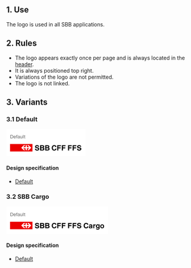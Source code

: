 ## 1. Use
The logo is used in all SBB applications.

## 2. Rules
* The logo appears exactly once per page and is always located in the [header](https://digital.sbb.ch/en/websites/modules/header).
* It is always positioned top right.
* Variations of the logo are not permitted.
* The logo is not linked.

## 3. Variants
### 3.1 Default
![Image of the SBB logo](https://raw.githubusercontent.com/sbb-design-systems/design-system-website-documentation/master/documentation/basics/brand/images/logo_default.png 'class: image')

#### Design specification
* [Default](https://sbb.invisionapp.com/d/main#/console/15744722/326997646/inspect)

### 3.2 SBB Cargo
![Darstellung des SBB Cargo Logos](https://raw.githubusercontent.com/sbb-design-systems/design-system-website-documentation/master/documentation/basics/brand/images/logo_cargo.png 'class: image')

#### Design specification
* [Default](https://sbb.invisionapp.com/d/main#/console/15744722/331829763/inspect)